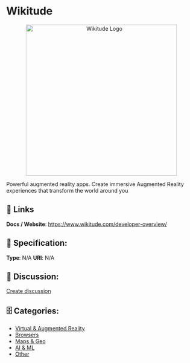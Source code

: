 # Wikitude
<p align="center">
    <img width="400" src="https://raw.githubusercontent.com/apis-list/apis-list/main/apis/wikitude/logo_256x256.png" alt="Wikitude Logo"/>
</p>

Powerful augmented reality apps. Create immersive Augmented Reality experiences that transform the world around you

##  🔗 Links
**Docs / Website**: https://www.wikitude.com/developer-overview/

## 🧬 Specification:
**Type**: N/A
**URI**: N/A

## 💬 Discussion:
[Create discussion](https://github.com/apis-list/apis-list/discussions/new)

## 🗄️ Categories:
- [Virtual & Augmented Reality](https://github.com/apis-list/apis-list#virtual-and-augmented-reality)
- [Browsers](https://github.com/apis-list/apis-list#browsers)
- [Maps & Geo](https://github.com/apis-list/apis-list#maps-and-geo)
- [AI & ML](https://github.com/apis-list/apis-list#ai-and-ml)
- [Other](https://github.com/apis-list/apis-list#other)







